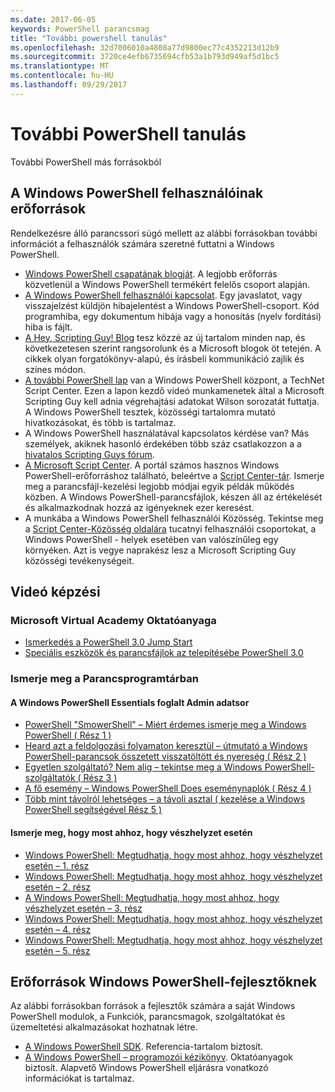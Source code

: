 ```yaml
---
ms.date: 2017-06-05
keywords: PowerShell parancsmag
title: "További powershell tanulás"
ms.openlocfilehash: 32d7006010a4808a77d9800ec77c4352213d12b9
ms.sourcegitcommit: 3720ce4efb6735694cfb53a1b793d949af5d1bc5
ms.translationtype: MT
ms.contentlocale: hu-HU
ms.lasthandoff: 09/29/2017
---
```

# <a name="more-powershell-learning"></a>További PowerShell tanulás

További PowerShell más forrásokból  

## <a name="resources-for-windows-powershell-users"></a>A Windows PowerShell felhasználóinak erőforrások

Rendelkezésre álló parancssori súgó mellett az alábbi forrásokban további információt a felhasználók számára szeretné futtatni a Windows PowerShell.

- [Windows PowerShell csapatának blogját](http://blogs.msdn.com/b/powershell/). A legjobb erőforrás közvetlenül a Windows PowerShell termékért felelős csoport alapján.
- [A Windows PowerShell felhasználói kapcsolat](http://Connect.Microsoft.com/PowerShell). Egy javaslatot, vagy visszajelzést küldjön hibajelentést a Windows PowerShell-csoport. Kód programhiba, egy dokumentum hibája vagy a honosítás (nyelv fordítási) hiba is fájlt.
- [A Hey, Scripting Guy! Blog](https://blogs.technet.microsoft.com/heyscriptingguy/) tesz közzé az új tartalom minden nap, és következetesen szerint rangsorolunk és a Microsoft blogok öt tetején. A cikkek olyan forgatókönyv-alapú, és írásbeli kommunikáció zajlik és színes módon.
- [A további PowerShell lap](https://blogs.technet.microsoft.com/heyscriptingguy/2015/01/04/weekend-scripter-the-best-ways-to-learn-powershell/) van a Windows PowerShell központ, a TechNet Script Center. Ezen a lapon kezdő videó munkamenetek által a Microsoft Scripting Guy kell adnia végrehajtási adatokat Wilson sorozatát futtatja. A Windows PowerShell tesztek, közösségi tartalomra mutató hivatkozásokat, és több is tartalmaz.
- A Windows PowerShell használatával kapcsolatos kérdése van? Más személyek, akiknek hasonló érdekében több száz csatlakozzon a a [hivatalos Scripting Guys fórum](http://social.technet.microsoft.com/forums/itcg/threads/).
- [A Microsoft Script Center](https://technet.microsoft.com/scriptcenter). A portál számos hasznos Windows PowerShell-erőforráshoz található, beleértve a [Script Center-tár](http://gallery.technet.microsoft.com/scriptcenter/). Ismerje meg a parancsfájl-kezelési legjobb módjai egyik példák működés közben. A Windows PowerShell-parancsfájlok, készen áll az értékelését és alkalmazkodnak hozzá az igényeknek ezer keresést.
- A munkába a Windows PowerShell felhasználói Közösség. Tekintse meg a [Script Center-Közösség oldalára](https://technet.microsoft.com/scriptcenter/hh182567.aspx) tucatnyi felhasználói csoportokat, a Windows PowerShell - helyek esetében van valószínűleg egy környéken. Azt is vegye naprakész lesz a Microsoft Scripting Guy közösségi tevékenységeit.

## <a name="video-training"></a>Videó képzési

### <a name="microsoft-virtual-academy"></a>Microsoft Virtual Academy Oktatóanyaga
- [Ismerkedés a PowerShell 3.0 Jump Start](https://mva.microsoft.com/en-US/training-courses/getting-started-with-powershell-30-jump-start-8276)
- [Speciális eszközök és parancsfájlok az telepítésébe PowerShell 3.0](https://mva.microsoft.com/en-US/training-courses/advanced-tools-scripting-with-powershell-30-jump-start-8231)

### <a name="script-center-learn"></a>Ismerje meg a Parancsprogramtárban
#### <a name="windows-powershell-essentials-for-the-busy-admin-series"></a>A Windows PowerShell Essentials foglalt Admin adatsor
- [PowerShell "SmowerShell" – Miért érdemes ismerje meg a Windows PowerShell &#40; Rész 1 &#41;](http://dlbmodigital.microsoft.com/webcasts/wmv/23976_Dnl_L.wmv)
- [Heard azt a feldolgozási folyamaton keresztül – útmutató a Windows PowerShell-parancsok összetett visszatöltött és nyereség &#40; Rész 2 &#41;](http://dlbmodigital.microsoft.com/webcasts/wmv/23977_Dnl_L.wmv)
- [Egyetlen szolgáltató? Nem alig – tekintse meg a Windows PowerShell-szolgáltatók &#40; Rész 3 &#41;](http://dlbmodigital.microsoft.com/webcasts/wmv/23978_Dnl_L.wmv)
- [A fő esemény – Windows PowerShell Does eseménynaplók &#40; Rész 4 &#41;](http://dlbmodigital.microsoft.com/webcasts/wmv/23979_Dnl_L.wmv)
- [Több mint távolról lehetséges – a távoli asztal &#40; kezelése a Windows PowerShell segítségével Rész 5 &#41;](http://dlbmodigital.microsoft.com/webcasts/wmv/23980_Dnl_L.wmv)

#### <a name="learn-it-now-before-its-an-emergency"></a>Ismerje meg, hogy most ahhoz, hogy vészhelyzet esetén
- [Windows PowerShell: Megtudhatja, hogy most ahhoz, hogy vészhelyzet esetén – 1. rész](http://dlbmodigital.microsoft.com/webcasts/wmv/1032481530_Dnl_L.wmv)
- [Windows PowerShell: Megtudhatja, hogy most ahhoz, hogy vészhelyzet esetén – 2. rész](http://dlbmodigital.microsoft.com/webcasts/wmv/1032481542_Dnl_L.wmv)
- [A Windows PowerShell: Megtudhatja, hogy most ahhoz, hogy vészhelyzet esetén – 3. rész](http://dlbmodigital.microsoft.com/webcasts/wmv/1032481548_Dnl_L.wmv)
- [Windows PowerShell: Megtudhatja, hogy most ahhoz, hogy vészhelyzet esetén – 4. rész](http://dlbmodigital.microsoft.com/webcasts/wmv/1032481552_Dnl_L.wmv)
- [Windows PowerShell: Megtudhatja, hogy most ahhoz, hogy vészhelyzet esetén – 5. rész](http://dlbmodigital.microsoft.com/webcasts/wmv/1032481554_Dnl_L.wmv)

## <a name="resources-for-windows-powershell-developers"></a>Erőforrások Windows PowerShell-fejlesztőknek

Az alábbi forrásokban források a fejlesztők számára a saját Windows PowerShell modulok, a Funkciók, parancsmagok, szolgáltatókat és üzemeltetési alkalmazásokat hozhatnak létre.

- [A Windows PowerShell SDK](http://go.microsoft.com/fwlink/p/?LinkID=89595). Referencia-tartalom biztosít.
- [A Windows PowerShell – programozói kézikönyv](http://go.microsoft.com/fwlink/p/?LinkID=89596). Oktatóanyagok biztosít. Alapvető Windows PowerShell eljárásra vonatkozó információkat is tartalmaz.

